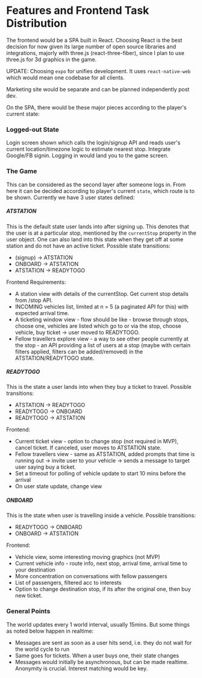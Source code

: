 # Features and Frontend Task Distribution

The frontend would be a SPA built in React. Choosing React is the best decision for now given its large number of open source libraries and integrations, majorly with three.js (react-three-fiber), since I plan to use three.js for 3d graphics in the game.

UPDATE: Choosing `expo` for unifies development. It uses `react-native-web` which would mean one codebase for all clients.

Marketing site would be separate and can be planned independently post dev.

On the SPA, there would be these major pieces according to the player's current state:

### Logged-out State

Login screen shown which calls the login/signup API and reads user's current location/timezone logic to estimate nearest stop. Integrate Google/FB signin. Logging in would land you to the game screen.

### The Game

This can be considered as the second layer after someone logs in. From here it can be decided according to player's current `state`, which route is to be shown. Currently we have 3 user states defined:

##### ATSTATION

This is the default state user lands into after signing up. This denotes that the user is at a particular stop, mentioned by the `currentStop` property in the user object.
One can also land into this state when they get off at some station and do not have an active ticket.
Possible state transitions:

-   (signup) -> ATSTATION
-   ONBOARD -> ATSTATION
-   ATSTATION -> READYTOGO

Frontend Requirements:

-   A station view with details of the currentStop. Get current stop details from /stop API.
-   INCOMING vehicles list, limited at n = 5 (a paginated API for this) with expected arrival time.
-   A ticketing window view - flow should be like - browse through stops, choose one, vehicles are listed which go to or via the stop, choose vehicle, buy ticket -> user moved to READYTOGO.
-   Fellow travellers explore view - a way to see other people currently at the stop - an API providing a list of users at a stop (maybe with certain filters applied, filters can be added/removed) in the ATSTATION/READYTOGO state.

##### READYTOGO

This is the state a user lands into when they buy a ticket to travel. Possible transitions:

-   ATSTATION -> READYTOGO
-   READYTOGO -> ONBOARD
-   READYTOGO -> ATSTATION

Frontend:

-   Current ticket view - option to change stop (not required in MVP), cancel ticket. If canceled, user moves to ATSTATION state.
-   Fellow travellers view - same as ATSTATION, added prompts that time is running out -> invite user to your vehicle -> sends a message to target user saying buy a ticket.
-   Set a timeout for polling of vehicle update to start 10 mins before the arrival
-   On user state update, change view

##### ONBOARD

This is the state when user is travelling inside a vehicle. Possible transitions:

-   READYTOGO -> ONBOARD
-   ONBOARD -> ATSTATION

Frontend:

-   Vehicle view, some interesting moving graphics (not MVP)
-   Current vehicle info - route info, next stop, arrival time, arrival time to your destination
-   More concentration on conversations with fellow passengers
-   List of passengers, filtered acc to interests
-   Option to change destination stop, if its after the original one, then buy new ticket.

### General Points

The world updates every 1 world interval, usually 15mins. But some things as noted below happen in realtime:

-   Messages are sent as soon as a user hits send, i.e. they do not wait for the world cycle to run
-   Same goes for tickets. When a user buys one, their state changes
-   Messages would initially be asynchronous, but can be made realtime. Anonymity is crucial. Interest matching would be key.
